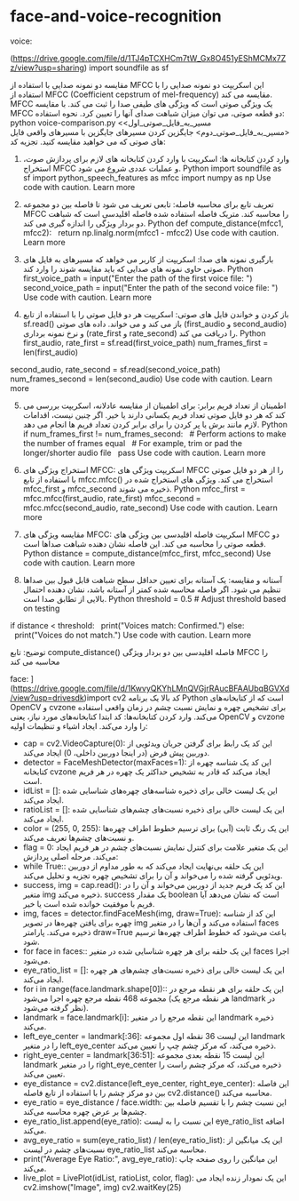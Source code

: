 # face-and-voice-recognition

voice:

(https://drive.google.com/file/d/1TJ4pTCXHCm7tW_Gx8O451yEShMCMx7Zz/view?usp=sharing)
import soundfile as sf
[
](https://drive.google.com/file/d/1KuPilvf5EI0aWVzy3I-Wdp1s4eUE7Hym/view?usp=sharing)

مقایسه دو نمونه صدایی با استفاده از MFCC
این اسکریپت دو نمونه صدایی را با استفاده از MFCC (Coefficient cepstrum of mel-frequency) مقایسه می کند. MFCC یک ویژگی صوتی است که ویژگی های طیفی صدا را ثبت می کند. با مقایسه MFCC دو قطعه صوتی، می توان میزان شباهت صدای آنها را تعیین کرد.
نحوه استفاده:
python voice-comparison.py <مسیر_به_فایل_صوتی_اول> <مسیر_به_فایل_صوتی_دوم>
جایگزین کردن مسیرهای جایگزین با مسیرهای واقعی فایل های صوتی که می خواهید مقایسه کنید.
تجزیه کد:
1. وارد کردن کتابخانه ها:
اسکریپت با وارد کردن کتابخانه های لازم برای پردازش صوت، استخراج MFCC و عملیات عددی شروع می شود.
Python
import soundfile as sf
import python_speech_features as mfcc
import numpy as np
Use code with caution. Learn more



2. تعریف تابع برای محاسبه فاصله:
تابعی تعریف می شود تا فاصله بین دو مجموعه MFCC را محاسبه کند. متریک فاصله استفاده شده فاصله اقلیدسی است که شباهت دو بردار ویژگی را اندازه گیری می کند.
Python
def compute_distance(mfcc1, mfcc2):
  return np.linalg.norm(mfcc1 - mfcc2)
Use code with caution. Learn more



3. بارگیری نمونه های صدا:
اسکریپت از کاربر می خواهد که مسیرهای به فایل های صوتی حاوی نمونه های صدایی که باید مقایسه شوند را وارد کند.
Python
first_voice_path = input("Enter the path of the first voice file: ")
second_voice_path = input("Enter the path of the second voice file: ")
Use code with caution. Learn more



4. باز کردن و خواندن فایل های صوتی:
اسکریپت هر دو فایل صوتی را با استفاده از تابع sf.read() باز می کند و می خواند. داده های صوتی (first_audio و second_audio) و نرخ نمونه برداری (rate_first و rate_second) را دریافت می کند.
Python
first_audio, rate_first = sf.read(first_voice_path)
num_frames_first = len(first_audio)

second_audio, rate_second = sf.read(second_voice_path)
num_frames_second = len(second_audio)
Use code with caution. Learn more



5. اطمینان از تعداد فریم برابر:
برای اطمینان از مقایسه عادلانه، اسکریپت بررسی می کند که هر دو فایل صوتی تعداد فریم یکسانی دارند یا خیر. اگر چنین نیست، اقدامات لازم مانند برش یا پر کردن را برای برابر کردن تعداد فریم ها انجام می دهد.
Python
if num_frames_first != num_frames_second:
  # Perform actions to make the number of frames equal
  # For example, trim or pad the longer/shorter audio file
  pass
Use code with caution. Learn more



6. استخراج ویژگی های MFCC:
اسکریپت ویژگی های MFCC را از هر دو فایل صوتی با استفاده از تابع mfcc.mfcc() استخراج می کند. ویژگی های استخراج شده در mfcc_first و mfcc_second ذخیره می شوند.
Python
mfcc_first = mfcc.mfcc(first_audio, rate_first)
mfcc_second = mfcc.mfcc(second_audio, rate_second)
Use code with caution. Learn more



7. مقایسه ویژگی های MFCC:
اسکریپت فاصله اقلیدسی بین ویژگی های MFCC دو قطعه صوتی را محاسبه می کند. این فاصله نشان دهنده شباهت صداها است.
Python
distance = compute_distance(mfcc_first, mfcc_second)
Use code with caution. Learn more



8. آستانه و مقایسه:
یک آستانه برای تعیین حداقل سطح شباهت قابل قبول بین صداها تنظیم می شود. اگر فاصله محاسبه شده کمتر از آستانه باشد، نشان دهنده احتمال بالایی از تطابق صدا است.
Python
threshold = 0.5  # Adjust threshold based on testing

if distance < threshold:
  print("Voices match: Confirmed.")
else:
  print("Voices do not match.")
Use code with caution. Learn more



توضیح:
تابع compute_distance() فاصله اقلیدسی بین دو بردار ویژگی MFCC را محاسبه می کند


face:
](https://drive.google.com/file/d/1KwvyQKYhLMnQVGjrRAucBFAAUbqBGVXd/view?usp=drivesdk)import cv2 
[
](https://drive.google.com/file/d/1nUKQ1iH7BNzS2QQzTrBKgyu1l6zTjtvr/view?usp=sharing)
کد بالا یک برنامه Python است که از کتابخانه‌های OpenCV و cvzone برای تشخیص چهره و نمایش نسبت چشم در زمان واقعی استفاده می‌کند.
وارد کردن کتابخانه‌ها:
کد ابتدا کتابخانه‌های مورد نیاز، یعنی OpenCV و cvzone را وارد می‌کند.
ایجاد اشیاء و تنظیمات اولیه:
* cap = cv2.VideoCapture(0): این کد یک رابط برای گرفتن جریان ویدئویی از دوربین پیش فرض (در اینجا دوربین داخلی، 0) ایجاد می‌کند.
* detector = FaceMeshDetector(maxFaces=1): این کد یک شناسه چهره از کتابخانه cvzone ایجاد می‌کند که قادر به تشخیص حداکثر یک چهره در هر فریم است.
* idList = []: این یک لیست خالی برای ذخیره شناسه‌های چهره‌های شناسایی شده ایجاد می‌کند.
* ratioList = []: این یک لیست خالی برای ذخیره نسبت‌های چشم‌های شناسایی شده ایجاد می‌کند.
* color = (255, 0, 255): این یک رنگ ثابت (آبی) برای ترسیم خطوط اطراف چهره‌ها و نسبت‌های چشم‌ها تعریف می‌کند.
* flag = 0: این یک متغیر علامت برای کنترل نمایش نسبت‌های چشم در هر فریم ایجاد می‌کند.
مرحله اصلی پردازش:
* while True:: این یک حلقه بی‌نهایت ایجاد می‌کند که به طور مداوم از دوربین ویدئویی گرفته شده را می‌خواند و آن را برای تشخیص چهره تجزیه و تحلیل می‌کند.
* success, img = cap.read(): این کد یک فریم جدید از دوربین می‌خواند و آن را در متغیر img ذخیره می‌کند. success یک مقدار boolean است که نشان می‌دهد آیا فریم با موفقیت خوانده شده است یا خیر.
* img, faces = detector.findFaceMesh(img, draw=True): این کد از شناسه چهره برای یافتن چهره‌ها در تصویر img استفاده می‌کند و آن‌ها را در متغیر faces ذخیره می‌کند. پارامتر draw=True باعث می‌شود که خطوط اطراف چهره‌ها ترسیم شود.
* for face in faces:: این یک حلقه برای هر چهره شناسایی شده در متغیر faces اجرا می‌شود.
* eye_ratio_list = []: این یک لیست خالی برای ذخیره نسبت‌های چشم‌های هر چهره ایجاد می‌کند.
* for i in range(face.landmark.shape[0]):: این یک حلقه برای هر نقطه مرجع در مجموعه 468 نقطه مرجع چهره اجرا می‌شود (هر نقطه مرجع یک landmark در نظر گرفته می‌شود).
* landmark = face.landmark[i]: این نقطه مرجع را در متغیر landmark ذخیره می‌کند.
* left_eye_center = landmark[:36]: این لیست 36 نقطه اول مجموعه landmark را در متغیر left_eye_center ذخیره می‌کند، که مرکز چشم چپ را تعیین می‌کند.
* right_eye_center = landmark[36:51]: این لیست 15 نقطه بعدی مجموعه landmark را در متغیر right_eye_center ذخیره می‌کند، که مرکز چشم راست را تعیین می‌کند.
* eye_distance = cv2.distance(left_eye_center, right_eye_center): این فاصله بین دو مرکز چشم را با استفاده از تابع فاصله cv2.distance() محاسبه می‌کند.
* eye_ratio = eye_distance / face.width: این نسبت چشم را با تقسیم فاصله بین چشم‌ها بر عرض چهره محاسبه می‌کند.
* eye_ratio_list.append(eye_ratio): این نسبت را به لیست eye_ratio_list اضافه می‌کند.
* avg_eye_ratio = sum(eye_ratio_list) / len(eye_ratio_list): این یک میانگین از نسبت‌های چشم در لیست eye_ratio_list محاسبه می‌کند.
* print("Average Eye Ratio:", avg_eye_ratio): این میانگین را روی صفحه چاپ می‌کند.
* live_plot = LivePlot(idList, ratioList, color, flag): این یک نمودار زنده ایجاد می    cv2.imshow("Image", img) 
    cv2.waitKey(25)
